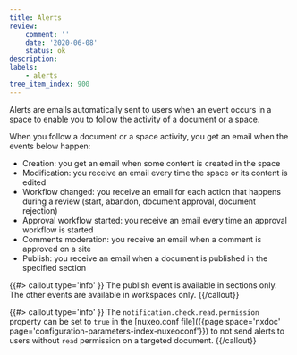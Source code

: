 ```yaml
---
title: Alerts
review:
    comment: ''
    date: '2020-06-08'
    status: ok
description:
labels:
    - alerts
tree_item_index: 900
---
```


Alerts are emails automatically sent to users when an event occurs in a space to enable you to follow the activity of a document or a space.

When you follow a document or a space activity, you get an email when the events below happen:

- Creation: you get an email when some content is created in the space
- Modification: you receive an email every time the space or its content is edited
- Workflow changed: you receive an email for each action that happens during a review (start, abandon, document approval, document rejection)
- Approval workflow started: you receive an email every time an approval workflow is started
- Comments moderation: you receive an email when a comment is approved on a site
- Publish: you receive an email when a document is published in the specified section

{{#> callout type='info' }}
The publish event is available in sections only. The other events are available in workspaces only.
{{/callout}}

{{#> callout type='info' }}
The `notification.check.read.permission` property can be set to `true` in the [nuxeo.conf file]({{page space='nxdoc' page='configuration-parameters-index-nuxeoconf'}}) to not send alerts to users without `read` permission on a targeted document.
{{/callout}}
